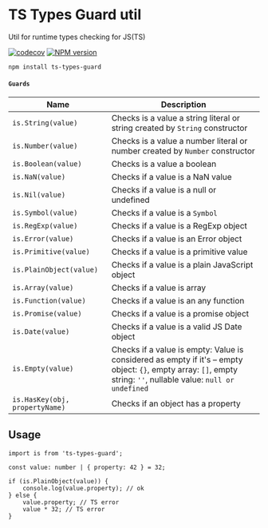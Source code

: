 # TS Types Guard util

Util for runtime types checking for JS(TS)

[![codecov][codecov-image]][codecov-url] [![NPM version][npm-image]][npm-url]

[npm-image]: http://img.shields.io/npm/v/ts-types-guard.svg
[npm-url]: http://npmjs.org/package/ts-types-guard
[github-action-image]: https://github.com/Resetand/ts-types-guard/actions/workflows/ci.yaml/badge.svg
[github-action-url]: https://github.com/Resetand/ts-types-guard/actions/workflows/ci.yaml
[codecov-image]: https://codecov.io/gh/Resetand/ts-types-guard/branch/master/graph/badge.svg?token=OBD8KR7Y98
[codecov-url]: https://codecov.io/gh/Resetand/ts-types-guard

```bash
npm install ts-types-guard
```

#### `Guards`

| Name                           | Description                                                                                                                                                       |
| ------------------------------ | ----------------------------------------------------------------------------------------------------------------------------------------------------------------- |
| `is.String(value)`             | Checks is a value a string literal or string created by `String` constructor                                                                                      |
| `is.Number(value)`             | Checks is a value a number literal or number created by `Number` constructor                                                                                      |
| `is.Boolean(value)`            | Checks is a value a boolean                                                                                                                                       |
| `is.NaN(value)`                | Checks if a value is a NaN value                                                                                                                                  |
| `is.Nil(value)`                | Checks if a value is a null or undefined                                                                                                                          |
| `is.Symbol(value)`             | Checks if a value is a `Symbol`                                                                                                                                   |
| `is.RegExp(value)`             | Checks if a value is a RegExp object                                                                                                                              |
| `is.Error(value)`              | Checks if a value is an Error object                                                                                                                              |
| `is.Primitive(value)`          | Checks if a value is a primitive value                                                                                                                            |
| `is.PlainObject(value)`        | Checks if a value is a plain JavaScript object                                                                                                                    |
| `is.Array(value)`              | Checks if a value is array                                                                                                                                        |
| `is.Function(value)`           | Checks if a value is an any function                                                                                                                              |
| `is.Promise(value)`            | Checks if a value is a promise object                                                                                                                             |
| `is.Date(value)`               | Checks if a value is a valid JS Date object                                                                                                                       |
| `is.Empty(value)`              | Checks if a value is empty: Value is considered as empty if it's – empty object: `{}`, empty array: `[]`, empty string: `''`, nullable value: `null or undefined` |
| `is.HasKey(obj, propertyName)` | Checks if an object has a property                                                                                                                                |

## Usage

```tsx
import is from 'ts-types-guard';

const value: number | { property: 42 } = 32;

if (is.PlainObject(value)) {
    console.log(value.property); // ok
} else {
    value.property; // TS error
    value * 32; // TS error
}
```

